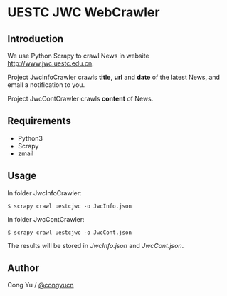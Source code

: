 # UESTC JWC WebCrawler

## Introduction

We use Python Scrapy to crawl News in website <http://www.jwc.uestc.edu.cn>.

Project JwcInfoCrawler crawls **title**, **url** and **date** of the latest News, and email a notification to you.

Project JwcContCrawler crawls **content** of News.

## Requirements

- Python3
- Scrapy
- zmail

## Usage

In folder JwcInfoCrawler:
```
$ scrapy crawl uestcjwc -o JwcInfo.json
```
In folder JwcContCrawler:
```
$ scrapy crawl uestcjwc -o JwcCont.json
```
The results will be stored in *JwcInfo.json* and *JwcCont.json*.

## Author

Cong Yu / [@congyucn](https://congyucn.github.io/)